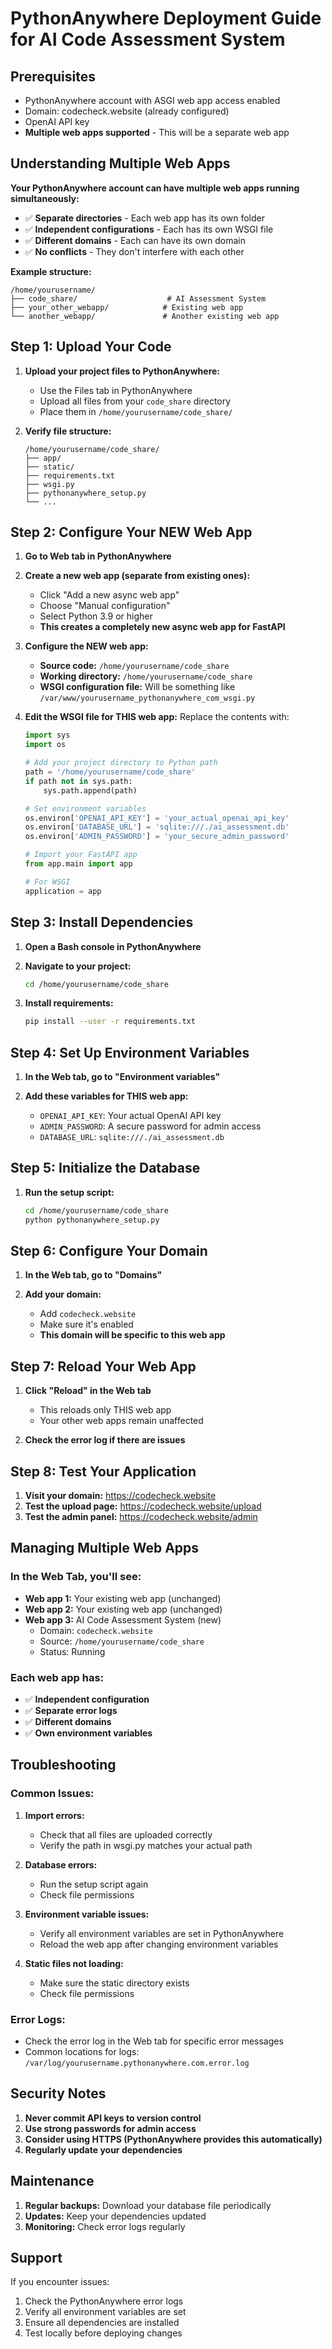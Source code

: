 # PythonAnywhere Deployment Guide for AI Code Assessment System

## Prerequisites
- PythonAnywhere account with ASGI web app access enabled
- Domain: codecheck.website (already configured)
- OpenAI API key
- **Multiple web apps supported** - This will be a separate web app

## Understanding Multiple Web Apps

**Your PythonAnywhere account can have multiple web apps running simultaneously:**

- ✅ **Separate directories** - Each web app has its own folder
- ✅ **Independent configurations** - Each has its own WSGI file
- ✅ **Different domains** - Each can have its own domain
- ✅ **No conflicts** - They don't interfere with each other

**Example structure:**
```
/home/yourusername/
├── code_share/                    # AI Assessment System
├── your_other_webapp/            # Existing web app
└── another_webapp/               # Another existing web app
```

## Step 1: Upload Your Code

1. **Upload your project files to PythonAnywhere:**
   - Use the Files tab in PythonAnywhere
   - Upload all files from your `code_share` directory
   - Place them in `/home/yourusername/code_share/`

2. **Verify file structure:**
   ```
   /home/yourusername/code_share/
   ├── app/
   ├── static/
   ├── requirements.txt
   ├── wsgi.py
   ├── pythonanywhere_setup.py
   └── ...
   ```

## Step 2: Configure Your NEW Web App

1. **Go to Web tab in PythonAnywhere**

2. **Create a new web app (separate from existing ones):**
   - Click "Add a new async web app"
   - Choose "Manual configuration"
   - Select Python 3.9 or higher
   - **This creates a completely new async web app for FastAPI**

3. **Configure the NEW web app:**
   - **Source code:** `/home/yourusername/code_share`
   - **Working directory:** `/home/yourusername/code_share`
   - **WSGI configuration file:** Will be something like `/var/www/yourusername_pythonanywhere_com_wsgi.py`

4. **Edit the WSGI file for THIS web app:**
   Replace the contents with:
   ```python
   import sys
   import os
   
   # Add your project directory to Python path
   path = '/home/yourusername/code_share'
   if path not in sys.path:
       sys.path.append(path)
   
   # Set environment variables
   os.environ['OPENAI_API_KEY'] = 'your_actual_openai_api_key'
   os.environ['DATABASE_URL'] = 'sqlite:///./ai_assessment.db'
   os.environ['ADMIN_PASSWORD'] = 'your_secure_admin_password'
   
   # Import your FastAPI app
   from app.main import app
   
   # For WSGI
   application = app
   ```

## Step 3: Install Dependencies

1. **Open a Bash console in PythonAnywhere**

2. **Navigate to your project:**
   ```bash
   cd /home/yourusername/code_share
   ```

3. **Install requirements:**
   ```bash
   pip install --user -r requirements.txt
   ```

## Step 4: Set Up Environment Variables

1. **In the Web tab, go to "Environment variables"**

2. **Add these variables for THIS web app:**
   - `OPENAI_API_KEY`: Your actual OpenAI API key
   - `ADMIN_PASSWORD`: A secure password for admin access
   - `DATABASE_URL`: `sqlite:///./ai_assessment.db`

## Step 5: Initialize the Database

1. **Run the setup script:**
   ```bash
   cd /home/yourusername/code_share
   python pythonanywhere_setup.py
   ```

## Step 6: Configure Your Domain

1. **In the Web tab, go to "Domains"**

2. **Add your domain:**
   - Add `codecheck.website`
   - Make sure it's enabled
   - **This domain will be specific to this web app**

## Step 7: Reload Your Web App

1. **Click "Reload" in the Web tab**
   - This reloads only THIS web app
   - Your other web apps remain unaffected

2. **Check the error log if there are issues**

## Step 8: Test Your Application

1. **Visit your domain:** https://codecheck.website
2. **Test the upload page:** https://codecheck.website/upload
3. **Test the admin panel:** https://codecheck.website/admin

## Managing Multiple Web Apps

### In the Web Tab, you'll see:
- **Web app 1:** Your existing web app (unchanged)
- **Web app 2:** Your existing web app (unchanged)
- **Web app 3:** AI Code Assessment System (new)
  - Domain: `codecheck.website`
  - Source: `/home/yourusername/code_share`
  - Status: Running

### Each web app has:
- ✅ **Independent configuration**
- ✅ **Separate error logs**
- ✅ **Different domains**
- ✅ **Own environment variables**

## Troubleshooting

### Common Issues:

1. **Import errors:**
   - Check that all files are uploaded correctly
   - Verify the path in wsgi.py matches your actual path

2. **Database errors:**
   - Run the setup script again
   - Check file permissions

3. **Environment variable issues:**
   - Verify all environment variables are set in PythonAnywhere
   - Reload the web app after changing environment variables

4. **Static files not loading:**
   - Make sure the static directory exists
   - Check file permissions

### Error Logs:
- Check the error log in the Web tab for specific error messages
- Common locations for logs: `/var/log/yourusername.pythonanywhere.com.error.log`

## Security Notes

1. **Never commit API keys to version control**
2. **Use strong passwords for admin access**
3. **Consider using HTTPS (PythonAnywhere provides this automatically)**
4. **Regularly update your dependencies**

## Maintenance

1. **Regular backups:** Download your database file periodically
2. **Updates:** Keep your dependencies updated
3. **Monitoring:** Check error logs regularly

## Support

If you encounter issues:
1. Check the PythonAnywhere error logs
2. Verify all environment variables are set
3. Ensure all dependencies are installed
4. Test locally before deploying changes 